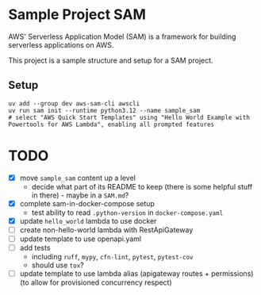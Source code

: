 # Sample Project SAM

AWS' Serverless Application Model (SAM) is a framework for building serverless applications on AWS.

This project is a sample structure and setup for a SAM project.

## Setup

```shell
uv add --group dev aws-sam-cli awscli
uv run sam init --runtime python3.12 --name sample_sam
# select "AWS Quick Start Templates" using "Hello World Example with Powertools for AWS Lambda", enabling all prompted features
```

# TODO
- [x] move `sample_sam` content up a level
  - decide what part of its README to keep (there is some helpful stuff in there) - maybe in a `SAM.md`?
- [x] complete sam-in-docker-compose setup
  - test ability to read `.python-version` in `docker-compose.yaml`
- [x] update `hello_world` lambda to use docker
- [ ] create non-hello-world lambda with RestApiGateway
- [ ] update template to use openapi.yaml
- [ ] add tests
  - including `ruff`, `mypy`, `cfn-lint`, `pytest`, `pytest-cov`
  - should use `tox`?
- [ ] update template to use lambda alias (apigateway routes + permissions) (to allow for provisioned concurrency respect)
